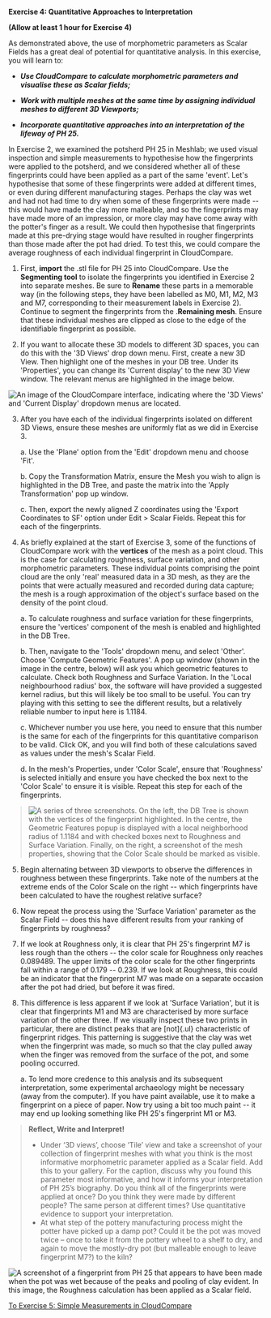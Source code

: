 **Exercise 4: Quantitative Approaches to Interpretation**

**(Allow at least 1 hour for Exercise 4)**

As demonstrated above, the use of morphometric parameters as Scalar
Fields has a great deal of potential for quantitative analysis. In this
exercise, you will learn to:

-   ***Use CloudCompare to calculate morphometric parameters and
    visualise these as Scalar fields;***

-   ***Work with multiple meshes at the same time by assigning
    individual meshes to different 3D Viewports;***

-   ***Incorporate quantitative approaches into an interpretation of the
    lifeway of PH 25.***

In Exercise 2, we examined the potsherd PH 25 in Meshlab; we used visual
inspection and simple measurements to hypothesise how the fingerprints
were applied to the potsherd, and we considered whether all of these
fingerprints could have been applied as a part of the same 'event'.
Let's hypothesise that some of these fingerprints were added at
different times, or even during different manufacturing stages. Perhaps
the clay was wet and had not had time to dry when some of these
fingerprints were made -- this would have made the clay more malleable,
and so the fingerprints may have made more of an impression, or more
clay may have come away with the potter's finger as a result. We could
then hypothesise that fingerprints made at this pre-drying stage would
have resulted in rougher fingerprints than those made after the pot had
dried. To test this, we could compare the average roughness of each
individual fingerprint in CloudCompare.

1.  First, **import** the .stl file for PH 25 into CloudCompare. Use the
    **Segmenting tool** to isolate the fingerprints you identified in
    Exercise 2 into separate meshes. Be sure to **Rename** these parts
    in a memorable way (in the following steps, they have been labelled
    as M0, M1, M2, M3 and M7, corresponding to their measurement labels
    in Exercise 2). Continue to segment the fingerprints from the
    .**Remaining mesh**. Ensure that these individual meshes are clipped
    as close to the edge of the identifiable fingerprint as possible.

2.  If you want to allocate these 3D models to different 3D spaces, you
    can do this with the '3D Views' drop down menu. First, create a new
    3D View. Then highlight one of the meshes in your DB tree. Under its
    'Properties', you can change its 'Current display' to the new 3D
    View window. The relevant menus are highlighted in the image below.

![An image of the CloudCompare interface, indicating where the \'3D
Views\' and \'Current Display\' dropdown menus are
located.](https://github.com/ropitz/sparc_teaching/blob/master/Numbered%20for%20individual%20upload/Exercise%204/Ex%204%20Ph%201.png?raw=true)

3.  After you have each of the individual fingerprints isolated on
    different 3D Views, ensure these meshes are uniformly flat as we did
    in Exercise 3.

    a.  Use the 'Plane' option from the 'Edit' dropdown menu and choose
        'Fit'.

    b.  Copy the Transformation Matrix, ensure the Mesh you wish to
        align is highlighted in the DB Tree, and paste the matrix into
        the 'Apply Transformation' pop up window.

    c.  Then, export the newly aligned Z coordinates using the 'Export
        Coordinates to SF' option under Edit \> Scalar Fields. Repeat
        this for each of the fingerprints.

4.  As briefly explained at the start of Exercise 3, some of the
    functions of CloudCompare work with the **vertices** of the mesh as
    a point cloud. This is the case for calculating roughness, surface
    variation, and other morphometric parameters. These individual
    points comprising the point cloud are the only 'real' measured data
    in a 3D mesh, as they are the points that were actually measured and
    recorded during data capture; the mesh is a rough approximation of
    the object's surface based on the density of the point cloud.

    a.  To calculate roughness and surface variation for these
        fingerprints, ensure the 'vertices' component of the mesh is
        enabled and highlighted in the DB Tree.

    b.  Then, navigate to the 'Tools' dropdown menu, and select 'Other'.
        Choose 'Compute Geometric Features'. A pop up window (shown in
        the image in the centre, below) will ask you which geometric
        features to calculate. Check both Roughness and Surface
        Variation. In the 'Local neighbourhood radius' box, the software
        will have provided a suggested kernel radius, but this will
        likely be too small to be useful. You can try playing with this
        setting to see the different results, but a relatively reliable
        number to input here is 1.1184.

    c.  Whichever number you use here, you need to ensure that this
        number is the same for each of the fingerprints for this
        quantitative comparison to be valid. Click OK, and you will find
        both of these calculations saved as values under the mesh's
        Scalar Field.

    d.  In the mesh's Properties, under 'Color Scale', ensure that
        'Roughness' is selected initially and ensure you have checked
        the box next to the 'Color Scale' to ensure it is visible.
        Repeat this step for each of the fingerprints.

> ![A series of three screenshots. On the left, the DB Tree is shown
> with the vertices of the fingerprint highlighted. In the centre, the
> Geometric Features popup is displayed with a local neighborhood radius
> of 1.1184 and with checked boxes next to Roughness and Surface
> Variation. Finally, on the right, a screenshot of the mesh properties,
> showing that the Color Scale should be marked as
> visible.](https://github.com/ropitz/sparc_teaching/blob/master/Numbered%20for%20individual%20upload/Exercise%204/Ex%204%20Ph%202.png?raw=true)

5.  Begin alternating between 3D viewports to observe the differences in
    roughness between these fingerprints. Take note of the numbers at
    the extreme ends of the Color Scale on the right -- which
    fingerprints have been calculated to have the roughest relative
    surface?

6.  Now repeat the process using the 'Surface Variation' parameter as
    the Scalar Field -- does this have different results from your
    ranking of fingerprints by roughness?

7.  If we look at Roughness only, it is clear that PH 25's fingerprint
    M7 is less rough than the others -- the color scale for Roughness
    only reaches 0.089489. The upper limits of the color scale for the
    other fingerprints fall within a range of 0.179 -- 0.239. If we look
    at Roughness, this could be an indicator that the fingerprint M7 was
    made on a separate occasion after the pot had dried, but before it
    was fired.

8.  This difference is less apparent if we look at 'Surface Variation',
    but it is clear that fingerprints M1 and M3 are characterised by
    more surface variation of the other three. If we visually inspect
    these two prints in particular, there are distinct peaks that are
    [not]{.ul} characteristic of fingerprint ridges. This patterning is
    suggestive that the clay was wet when the fingerprint was made, so
    much so that the clay pulled away when the finger was removed from
    the surface of the pot, and some pooling occurred.

    a.  To lend more credence to this analysis and its subsequent
        interpretation, some experimental archaeology might be necessary
        (away from the computer). If you have paint available, use it to
        make a fingerprint on a piece of paper. Now try using a bit too
        much paint -- it may end up looking something like PH 25's
        fingerprint M1 or M3.
        
>**Reflect, Write and Interpret!**
>-   Under ‘3D views’, choose ‘Tile’ view and take a screenshot of your collection of fingerprint meshes with what you think is the most informative morphometric parameter applied as a Scalar field. Add this to your gallery. For the caption, discuss why you found this parameter most informative, and how it informs your interpretation of PH 25’s biography. Do you think all of the fingerprints were applied at once? Do you think they were made by different people? The same person at different times? Use quantitative evidence to support your interpretation.
>-   At what step of the pottery manufacturing process might the potter have picked up a damp pot? Could it be the pot was moved twice – once to take it from the pottery wheel to a shelf to dry, and again to move the mostly-dry pot (but malleable enough to leave fingerprint M7?) to the kiln?

![A screenshot of a fingerprint from PH 25 that appears to have been
made when the pot was wet because of the peaks and pooling of clay
evident. In this image, the Roughness calculation has been applied as a
Scalar field.](https://github.com/ropitz/sparc_teaching/blob/master/Numbered%20for%20individual%20upload/Exercise%204/Ex%204%20Ph%203.png?raw=true)

[To Exercise 5: Simple Measurements in CloudCompare](/exercise5final.md)
